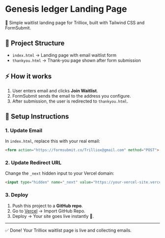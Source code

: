 # Genesis ledger Landing Page

🚀 Simple waitlist landing page for Trilliox, built with Tailwind CSS and FormSubmit.

## 📂 Project Structure
- `index.html` → Landing page with email waitlist form
- `thankyou.html` → Thank-you page shown after form submission

## ⚡ How it works
1. User enters email and clicks **Join Waitlist**.
2. FormSubmit sends the email to the address you configure.
3. After submission, the user is redirected to `thankyou.html`.

## 🔧 Setup Instructions

### 1. Update Email
In `index.html`, replace this with your real email:
```html
<form action="https://formsubmit.co/Trilliox@gmail.com" method="POST">
```

### 2. Update Redirect URL
Change the `_next` hidden input to your Vercel domain:
```html
<input type="hidden" name="_next" value="https://your-vercel-site.vercel.app/thankyou.html">
```

### 3. Deploy
1. Push this project to a **GitHub repo**.
2. Go to [Vercel](https://vercel.com) → Import GitHub Repo.
3. Deploy → Your site goes live instantly 🎉.

---
✅ Done! Your Trilliox waitlist page is live and collecting emails.
